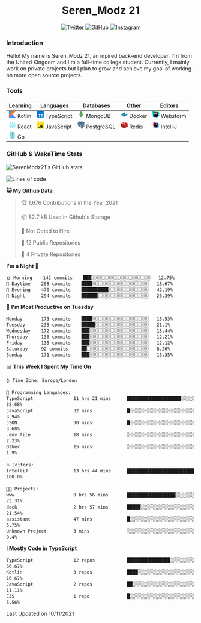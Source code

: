 <div align="center">
  <h1>Seren_Modz 21</h1>
  <a href="https://twitter.com/SerenModz21">
    <img alt="Twitter" src="https://img.shields.io/badge/twitter%20-%231DA1F2.svg?&style=for-the-badge&logo=Twitter&logoColor=white">
  </a>
  <a href="https://github.com/SerenModz21">
    <img alt="GitHub" src="https://img.shields.io/badge/github%20-%23121011.svg?&style=for-the-badge&logo=github&logoColor=white">
  </a>
  <a href="https://www.instagram.com/serenmodz21">
    <img alt="Instagram" src="https://img.shields.io/badge/instagram%20-%23E4405F.svg?&style=for-the-badge&logo=Instagram&logoColor=white">
  </a>
</div>

### Introduction

Hello! My name is Seren_Modz 21, an inpired back-end developer. I'm from the United Kingdom and I'm a full-time college student. Currently, I mainly work on private projects but I plan to grow and achieve my goal of working on more open source projects. 

### Tools

 **Learning**                                        | **Languages**                                               | **Databases**                                               | **Other**                                           | **Editors**                                                  
-----------------------------------------------------|-------------------------------------------------------------|-------------------------------------------------------------|-----------------------------------------------------|--------------------------------------------------------------
 <img width="19px" src="./assets/kotlin.svg"> Kotlin | <img width="19px" src="./assets/typescript.svg"> TypeScript | <img width="19px" src="./assets/mongodb.svg"> MongoDB       | <img width="19px" src="./assets/docker.svg"> Docker | <img width="19px" src="./assets/webstorm.svg"> Webstorm      
 <img width="19px" src="./assets/react.svg"> React   | <img width="19px" src="./assets/javascript.svg"> JavaScript | <img width="19px" src="./assets/postgresql.svg"> PostgreSQL | <img width="19px" src="./assets/redis.svg"> Redis   | <img width="19px" src="./assets/intellij-idea.svg"> IntelliJ
 <img width="19px" src="./assets/go.svg"> Go         |                                                             |                                                             |                                                     |                                                                                                               

### GitHub & WakaTime Stats

![SerenModz21's GitHub stats](https://github-readme-stats.vercel.app/api?username=SerenModz21&show_icons=true&theme=dark)

<!--START_SECTION:waka-->
![Lines of code](https://img.shields.io/badge/From%20Hello%20World%20I%27ve%20Written-40274%20lines%20of%20code-blue)

**🐱 My Github Data** 

> 🏆 1,676 Contributions in the Year 2021
 > 
> 📦 82.7 kB Used in Github's Storage 
 > 
> 🚫 Not Opted to Hire
 > 
> 📜 12 Public Repositories 
 > 
> 🔑 4 Private Repositories  
 > 
**I'm a Night 🦉** 

```text
🌞 Morning    142 commits    ███░░░░░░░░░░░░░░░░░░░░░░   12.75% 
🌆 Daytime    208 commits    ████░░░░░░░░░░░░░░░░░░░░░   18.67% 
🌃 Evening    470 commits    ██████████░░░░░░░░░░░░░░░   42.19% 
🌙 Night      294 commits    ██████░░░░░░░░░░░░░░░░░░░   26.39%

```
📅 **I'm Most Productive on Tuesday** 

```text
Monday       173 commits    ████░░░░░░░░░░░░░░░░░░░░░   15.53% 
Tuesday      235 commits    █████░░░░░░░░░░░░░░░░░░░░   21.1% 
Wednesday    172 commits    ███░░░░░░░░░░░░░░░░░░░░░░   15.44% 
Thursday     136 commits    ███░░░░░░░░░░░░░░░░░░░░░░   12.21% 
Friday       135 commits    ███░░░░░░░░░░░░░░░░░░░░░░   12.12% 
Saturday     92 commits     ██░░░░░░░░░░░░░░░░░░░░░░░   8.26% 
Sunday       171 commits    ███░░░░░░░░░░░░░░░░░░░░░░   15.35%

```


📊 **This Week I Spent My Time On** 

```text
⌚︎ Time Zone: Europe/London

💬 Programming Languages: 
TypeScript               11 hrs 21 mins      ████████████████████░░░░░   82.68% 
JavaScript               32 mins             █░░░░░░░░░░░░░░░░░░░░░░░░   3.94% 
JSON                     30 mins             █░░░░░░░░░░░░░░░░░░░░░░░░   3.68% 
.env file                18 mins             ░░░░░░░░░░░░░░░░░░░░░░░░░   2.23% 
Other                    15 mins             ░░░░░░░░░░░░░░░░░░░░░░░░░   1.9%

🔥 Editors: 
IntelliJ                 13 hrs 44 mins      █████████████████████████   100.0%

🐱‍💻 Projects: 
www                      9 hrs 56 mins       ██████████████████░░░░░░░   72.31% 
deck                     2 hrs 57 mins       █████░░░░░░░░░░░░░░░░░░░░   21.54% 
assistant                47 mins             █░░░░░░░░░░░░░░░░░░░░░░░░   5.75% 
Unknown Project          3 mins              ░░░░░░░░░░░░░░░░░░░░░░░░░   0.4%

```

**I Mostly Code in TypeScript** 

```text
TypeScript               12 repos            ████████████████░░░░░░░░░   66.67% 
Kotlin                   3 repos             ████░░░░░░░░░░░░░░░░░░░░░   16.67% 
JavaScript               2 repos             ██░░░░░░░░░░░░░░░░░░░░░░░   11.11% 
EJS                      1 repo              █░░░░░░░░░░░░░░░░░░░░░░░░   5.56%

```



 Last Updated on 10/11/2021
<!--END_SECTION:waka-->
